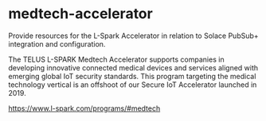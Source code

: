 # medtech-accelerator

Provide resources for the L-Spark Accelerator in relation to Solace PubSub+ integration and configuration.

The TELUS L-SPARK Medtech Accelerator supports companies in developing innovative connected medical devices and services aligned with emerging global IoT security standards. This program targeting the medical technology vertical is an offshoot of our Secure IoT Accelerator launched in 2019.

https://www.l-spark.com/programs/#medtech
